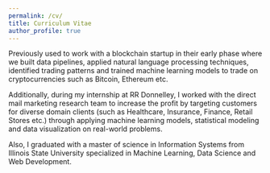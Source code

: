 ```yaml
---
permalink: /cv/
title: Curriculum Vitae
author_profile: true
---
```


Previously used to work with a blockchain startup in their early phase where we built data pipelines, applied natural language processing techniques, identified trading patterns and trained machine learning models to trade on cryptocurrencies such as Bitcoin, Ethereum etc.

Additionally, during my internship at RR Donnelley, I worked with the direct mail marketing research team to increase the profit by targeting customers for diverse domain clients (such as Healthcare, Insurance, Finance, Retail Stores etc.) through applying machine learning models, statistical modeling and data visualization on real-world problems.

Also, I graduated with a master of science in Information Systems from Illinois State University specialized in Machine Learning, Data Science and Web Development.